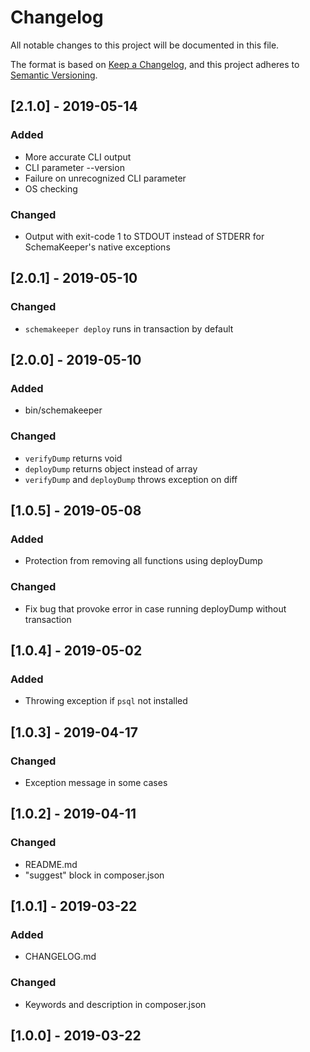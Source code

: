 # Changelog
All notable changes to this project will be documented in this file.

The format is based on [Keep a Changelog](https://keepachangelog.com/en/1.0.0/),
and this project adheres to [Semantic Versioning](https://semver.org/spec/v2.0.0.html).

## [2.1.0] - 2019-05-14

### Added
- More accurate CLI output
- CLI parameter --version 
- Failure on unrecognized CLI parameter
- OS checking

### Changed
- Output with exit-code 1 to STDOUT instead of STDERR for SchemaKeeper's native exceptions

## [2.0.1] - 2019-05-10

### Changed
- `schemakeeper deploy` runs in transaction by default

## [2.0.0] - 2019-05-10

### Added
- bin/schemakeeper

### Changed
- `verifyDump` returns void
- `deployDump` returns object instead of array
- `verifyDump` and `deployDump` throws exception on diff

## [1.0.5] - 2019-05-08

### Added
- Protection from removing all functions using deployDump

### Changed
- Fix bug that provoke error in case running deployDump without transaction 

## [1.0.4] - 2019-05-02

### Added
- Throwing exception if `psql` not installed

## [1.0.3] - 2019-04-17

### Changed
- Exception message in some cases

## [1.0.2] - 2019-04-11

### Changed
- README.md
- "suggest" block in composer.json

## [1.0.1] - 2019-03-22
### Added
- CHANGELOG.md

### Changed
- Keywords and description in composer.json

## [1.0.0] - 2019-03-22